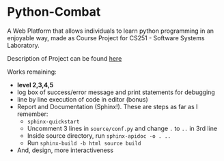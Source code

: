 # Python-Combat
A Web Platform that allows individuals to learn python programming in an enjoyable way, made as Course Project for CS251 - Software Systems Laboratory. 

Description of Project can be found [here](https://docs.google.com/document/d/e/2PACX-1vSx5huRGWfYWPCLd9tG8xWMgfQwq6fPA-G2t3hrG_t6BA4vLyQ9DQSUnBIiPoFhfZHcY4Sg8r98gL0U/pub)

Works remaining:
- **level 2,3,4,5**
- log box of success/error message and print statements for debugging
- line by line execution of code in editor (bonus)
- Report and Documentation (Sphinx!). These are steps as far as I remember:
    - ```sphinx-quickstart```
    - Uncomment 3 lines in ```source/conf.py``` and change ```.``` to ```..``` in 3rd line
    - Inside source directory, run ```sphinx-apidoc -o . ..```
    - Run ```sphinx-build -b html source build```
- And, design, more interactiveness
